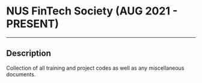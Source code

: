 # NUS FinTech Society (AUG 2021 - PRESENT)

---

## Description

Collection of all training and project codes as well as any miscellaneous documents. 